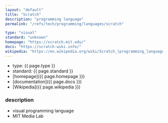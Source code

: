 ```yaml
---
layout: "default"
title: "Scratch"
description: "programming language"
permalink: "/refs/tech/programming/languages/scratch"

type: "visual"
standard: "unknown"
homepage: "https://scratch.mit.edu/"
docs: "https://scratch-wiki.info/"
wikipedia: "https://en.wikipedia.org/wiki/Scratch_(programming_language)"
---
```


- type: {{ page.type }}
- standard: {{ page.standard }}
- [homepage]({{ page.homepage }})
- [documentation]({{ page.docs }})
- [Wikipedia]({{ page.wikipedia }})

### description

- visual programming language
- MIT Media Lab
